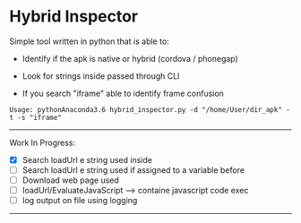 # Hybrid Inspector

Simple tool written in python that is able to:
- Identify if the apk is native or hybrid (cordova / phonegap)

- Look for strings inside passed through CLI

- If you search "iframe" able to identify frame confusion

```
Usage: pythonAnaconda3.6 hybrid_inspector.py -d "/home/User/dir_apk" -t -s "iframe"
```
___
Work In Progress:
- [x] Search loadUrl e string used inside
- [ ] Search loadUrl e string used if assigned to a variable before
- [ ] Download web page used 
- [ ] loadUrl/EvaluateJavaScript --> containe javascript code exec
- [ ] log output on file using logging
___
